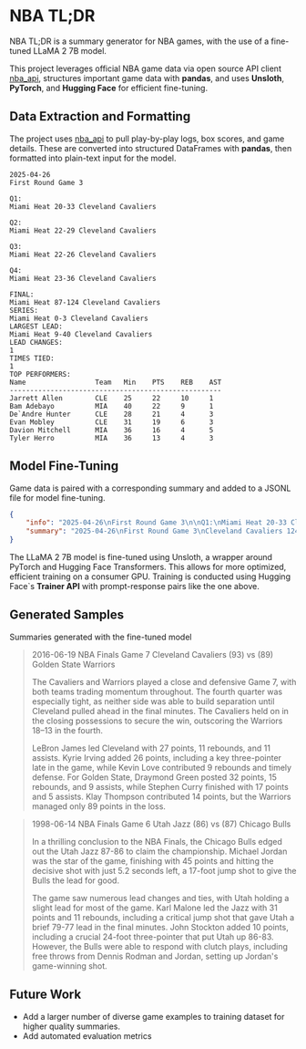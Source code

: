 # NBA TL;DR
NBA TL;DR is a summary generator for NBA games, with the use of a fine-tuned LLaMA 2 7B model.

This project leverages official NBA game data via open source API client [nba_api](https://github.com/swar/nba_api), structures important game data with **pandas**, and uses **Unsloth**, **PyTorch**, and **Hugging Face** for efficient fine-tuning.

## Data Extraction and Formatting

The project uses [nba_api](https://github.com/swar/nba_api) to pull play-by-play logs, box scores, and game details. These are converted into structured DataFrames with **pandas**, then formatted into plain-text input for the model.

```text 
2025-04-26
First Round Game 3

Q1:
Miami Heat 20-33 Cleveland Cavaliers

Q2:
Miami Heat 22-29 Cleveland Cavaliers

Q3:
Miami Heat 22-26 Cleveland Cavaliers

Q4:
Miami Heat 23-36 Cleveland Cavaliers

FINAL:
Miami Heat 87-124 Cleveland Cavaliers
SERIES:
Miami Heat 0-3 Cleveland Cavaliers
LARGEST LEAD:
Miami Heat 9-40 Cleveland Cavaliers
LEAD CHANGES:
1
TIMES TIED: 
1
TOP PERFORMERS:
Name                 Team   Min    PTS    REB    AST   
----------------------------------------------------
Jarrett Allen        CLE    25     22     10     1     
Bam Adebayo          MIA    40     22     9      1     
De`Andre Hunter      CLE    28     21     4      3     
Evan Mobley          CLE    31     19     6      3     
Davion Mitchell      MIA    36     16     4      5     
Tyler Herro          MIA    36     13     4      3 
```

## Model Fine-Tuning
Game data is paired with a corresponding summary and added to a JSONL file for model fine-tuning.

```json
{
    "info": "2025-04-26\nFirst Round Game 3\n\nQ1:\nMiami Heat 20-33 Cleveland Cavaliers\n\nQ2:\nMiami Heat 22-29 Cleveland Cavaliers\n\nQ3:\nMiami Heat 22-26 Cleveland Cavaliers\n\nQ4:\nMiami Heat 23-36 Cleveland Cavaliers\n\nFINAL:\nMiami Heat 87-124 Cleveland Cavaliers\nSERIES:\nMiami Heat 0-3 Cleveland Cavaliers\nLARGEST LEAD:\nMiami Heat 9-40 Cleveland Cavaliers\nLEAD CHANGES:\n1\nTIMES TIED: \n1\nTOP PERFORMERS:\nName                 Team   Min    PTS    REB    AST   \n----------------------------------------------------\nJarrett Allen        CLE    25     22     10     1     \nBam Adebayo          MIA    40     22     9      1     \nDe`Andre Hunter      CLE    28     21     4      3     \nEvan Mobley          CLE    31     19     6      3     \nDavion Mitchell      MIA    36     16     4      5     \nTyler Herro          MIA    36     13     4      3", 
    "summary": "2025-04-26\nFirst Round Game 3\nCleveland Cavaliers 124-87 Miami Heat\n\nThe Cavaliers dominated Game 3 with a 124–87 win over the Heat, seizing a 3–0 series lead. Cleveland outscored Miami in every quarter and built a lead as large as 40 points, putting the game out of reach early and maintaining control throughout.\n\nJarrett Allen led Cleveland with 22 points and 10 rebounds in 25 minutes. De`Andre Hunter added 21 points and 3 assists, while Evan Mobley contributed 19 points and 6 boards. Bam Adebayo paced Miami with 22 points and 9 rebounds. Davion Mitchell finished with 16 points and 5 assists, and Tyler Herro scored 13.\n\nCleveland leads the series 3–0."
}
```

The LLaMA 2 7B model is fine-tuned using Unsloth, a wrapper around PyTorch and Hugging Face Transformers. This allows for more optimized, efficient training on a consumer GPU. Training is conducted using Hugging Face`s **Trainer API** with prompt-response pairs like the one above.

## Generated Samples
Summaries generated with the fine-tuned model
 
>2016-06-19
NBA Finals Game 7
Cleveland Cavaliers (93) vs (89) Golden State Warriors
>
> The Cavaliers and Warriors played a close and defensive Game 7, with both teams trading momentum throughout. The fourth quarter was especially tight, as neither side was able to build separation until Cleveland pulled ahead in the final minutes. The Cavaliers held on in the closing possessions to secure the win, outscoring the Warriors 18–13 in the fourth.
>
> LeBron James led Cleveland with 27 points, 11 rebounds, and 11 assists. Kyrie Irving added 26 points, including a key three-pointer late in the game, while Kevin Love contributed 9 rebounds and timely defense. For Golden State, Draymond Green posted 32 points, 15 rebounds, and 9 assists, while Stephen Curry finished with 17 points and 5 assists. Klay Thompson contributed 14 points, but the Warriors managed only 89 points in the loss.

> 1998-06-14
NBA Finals Game 6
Utah Jazz (86) vs (87) Chicago Bulls
>
> In a thrilling conclusion to the NBA Finals, the Chicago Bulls edged out the Utah Jazz 87-86 to claim the championship. Michael Jordan was the star of the game, finishing with 45 points and hitting the decisive shot with just 5.2 seconds left, a 17-foot jump shot to give the Bulls the lead for good.
>
> The game saw numerous lead changes and ties, with Utah holding a slight lead for most of the game. Karl Malone led the Jazz with 31 points and 11 rebounds, including a critical jump shot that gave Utah a brief 79-77 lead in the final minutes. John Stockton added 10 points, including a crucial 24-foot three-pointer that put Utah up 86-83. However, the Bulls were able to respond with clutch plays, including free throws from Dennis Rodman and Jordan, setting up Jordan's game-winning shot.
> 

## Future Work
- Add a larger number of diverse game examples to training dataset for higher quality summaries.
- Add automated evaluation metrics